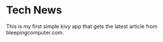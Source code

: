 # Tech News
This is my first simple kivy app that gets the latest article from bleepingcomputer.com.